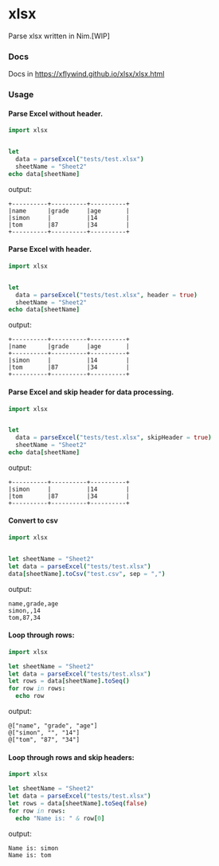 # xlsx
Parse xlsx written in Nim.[WIP]

### Docs

Docs in https://xflywind.github.io/xlsx/xlsx.html

### Usage

#### Parse Excel without header.

```nim
import xlsx


let
  data = parseExcel("tests/test.xlsx")
  sheetName = "Sheet2"
echo data[sheetName]
```

output:

```text
+----------+----------+----------+
|name      |grade     |age       |
|simon     |          |14        |
|tom       |87        |34        |
+----------+----------+----------+
```

#### Parse Excel with header.

```nim
import xlsx


let
  data = parseExcel("tests/test.xlsx", header = true)
  sheetName = "Sheet2"
echo data[sheetName]
```

output:

```text
+----------+----------+----------+
|name      |grade     |age       |
+----------+----------+----------+
|simon     |          |14        |
|tom       |87        |34        |
+----------+----------+----------+
```

#### Parse Excel and skip header for data processing.

```nim
import xlsx


let
  data = parseExcel("tests/test.xlsx", skipHeader = true)
  sheetName = "Sheet2"
echo data[sheetName]
```

output:

```text
+----------+----------+----------+
|simon     |          |14        |
|tom       |87        |34        |
+----------+----------+----------+
```

#### Convert to csv

```nim
import xlsx


let sheetName = "Sheet2"
let data = parseExcel("tests/test.xlsx")
data[sheetName].toCsv("test.csv", sep = ",")
```

output:

```text
name,grade,age
simon,,14
tom,87,34
```

#### Loop through rows:
```nim
import xlsx

let sheetName = "Sheet2"
let data = parseExcel("tests/test.xlsx")
let rows = data[sheetName].toSeq()
for row in rows:
  echo row
```

output:

```text
@["name", "grade", "age"]
@["simon", "", "14"]
@["tom", "87", "34"]
```

#### Loop through rows and skip headers:
```nim
import xlsx

let sheetName = "Sheet2"
let data = parseExcel("tests/test.xlsx")
let rows = data[sheetName].toSeq(false)
for row in rows:
  echo "Name is: " & row[0]
```

output:

```text
Name is: simon
Name is: tom
```